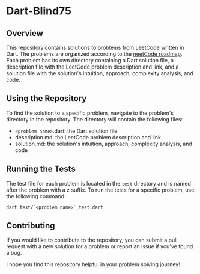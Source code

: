 # Dart-Blind75

## Overview
This repository contains solutions to problems from [LeetCode](https://leetcode.com/problemset/all/) written in Dart. The problems are organized according to the [neetCode roadmap](https://neetcode.io/roadmap). Each problem has its own directory containing a Dart solution file, a description file with the LeetCode problem description and link, and a solution file with the solution's intuition, approach, complexity analysis, and code.

## Using the Repository

To find the solution to a specific problem, navigate to the problem's directory in the repository. The directory will contain the following files:

- `<problem name>`.dart: the Dart solution file
- description.md: the LeetCode problem description and link
- solution.md: the solution's intuition, approach, complexity analysis, and code

## Running the Tests
The test file for each problem is located in the `test` directory and is named after the problem with a z suffix. To run the tests for a specific problem, use the following command:

```dart test/`<problem name>`_test.dart```

## Contributing

If you would like to contribute to the repository, you can submit a pull request with a new solution for a problem or report an issue if you've found a bug.

I hope you find this repository helpful in your problem solving journey!
